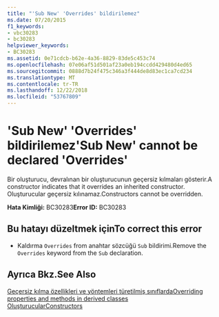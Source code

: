 ```yaml
---
title: "'Sub New' 'Overrides' bildirilemez"
ms.date: 07/20/2015
f1_keywords:
- vbc30283
- bc30283
helpviewer_keywords:
- BC30283
ms.assetid: 0e71cdcb-b62e-4a36-8829-83de5c453c74
ms.openlocfilehash: 07e06af51d501af23a0eb194ccdd429480d4ed65
ms.sourcegitcommit: 0888d7b24f475c346a3f444de8d83ec1ca7cd234
ms.translationtype: MT
ms.contentlocale: tr-TR
ms.lasthandoff: 12/22/2018
ms.locfileid: "53767809"
---
```

# <a name="sub-new-cannot-be-declared-overrides"></a><span data-ttu-id="cee63-102">'Sub New' 'Overrides' bildirilemez</span><span class="sxs-lookup"><span data-stu-id="cee63-102">'Sub New' cannot be declared 'Overrides'</span></span>
<span data-ttu-id="cee63-103">Bir oluşturucu, devralınan bir oluşturucunun geçersiz kılmaları gösterir.</span><span class="sxs-lookup"><span data-stu-id="cee63-103">A constructor indicates that it overrides an inherited constructor.</span></span> <span data-ttu-id="cee63-104">Oluşturucular geçersiz kılınamaz.</span><span class="sxs-lookup"><span data-stu-id="cee63-104">Constructors cannot be overridden.</span></span>  
  
 <span data-ttu-id="cee63-105">**Hata Kimliği:** BC30283</span><span class="sxs-lookup"><span data-stu-id="cee63-105">**Error ID:** BC30283</span></span>  
  
## <a name="to-correct-this-error"></a><span data-ttu-id="cee63-106">Bu hatayı düzeltmek için</span><span class="sxs-lookup"><span data-stu-id="cee63-106">To correct this error</span></span>  
  
-   <span data-ttu-id="cee63-107">Kaldırma `Overrides` from anahtar sözcüğü `Sub` bildirimi.</span><span class="sxs-lookup"><span data-stu-id="cee63-107">Remove the `Overrides` keyword from the `Sub` declaration.</span></span>  
  
## <a name="see-also"></a><span data-ttu-id="cee63-108">Ayrıca Bkz.</span><span class="sxs-lookup"><span data-stu-id="cee63-108">See Also</span></span>  
 [<span data-ttu-id="cee63-109">Geçersiz kılma özellikleri ve yöntemleri türetilmiş sınıflarda</span><span class="sxs-lookup"><span data-stu-id="cee63-109">Overriding properties and methods in derived classes</span></span>](~/docs/visual-basic/programming-guide/language-features/objects-and-classes/inheritance-basics.md#overriding-properties-and-methods-in-derived-classes)  
 [<span data-ttu-id="cee63-110">Oluşturucular</span><span class="sxs-lookup"><span data-stu-id="cee63-110">Constructors</span></span>](~/docs/visual-basic/programming-guide/concepts/object-oriented-programming.md#constructors)
